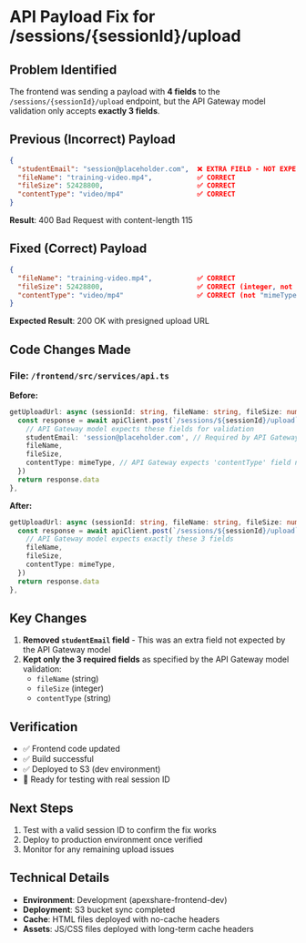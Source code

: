 # API Payload Fix for /sessions/{sessionId}/upload

## Problem Identified

The frontend was sending a payload with **4 fields** to the `/sessions/{sessionId}/upload` endpoint, but the API Gateway model validation only accepts **exactly 3 fields**.

## Previous (Incorrect) Payload

```json
{
  "studentEmail": "session@placeholder.com",  ❌ EXTRA FIELD - NOT EXPECTED
  "fileName": "training-video.mp4",           ✅ CORRECT
  "fileSize": 52428800,                       ✅ CORRECT
  "contentType": "video/mp4"                  ✅ CORRECT
}
```

**Result**: 400 Bad Request with content-length 115

## Fixed (Correct) Payload

```json
{
  "fileName": "training-video.mp4",           ✅ CORRECT
  "fileSize": 52428800,                       ✅ CORRECT (integer, not string)
  "contentType": "video/mp4"                  ✅ CORRECT (not "mimeType")
}
```

**Expected Result**: 200 OK with presigned upload URL

## Code Changes Made

### File: `/frontend/src/services/api.ts`

**Before:**
```typescript
getUploadUrl: async (sessionId: string, fileName: string, fileSize: number, mimeType: string): Promise<ApiResponse<PresignedUploadUrl>> => {
  const response = await apiClient.post(`/sessions/${sessionId}/upload`, {
    // API Gateway model expects these fields for validation
    studentEmail: 'session@placeholder.com', // Required by API Gateway model
    fileName,
    fileSize,
    contentType: mimeType, // API Gateway expects 'contentType' field name (not mimeType)
  })
  return response.data
},
```

**After:**
```typescript
getUploadUrl: async (sessionId: string, fileName: string, fileSize: number, mimeType: string): Promise<ApiResponse<PresignedUploadUrl>> => {
  const response = await apiClient.post(`/sessions/${sessionId}/upload`, {
    // API Gateway model expects exactly these 3 fields
    fileName,
    fileSize,
    contentType: mimeType,
  })
  return response.data
},
```

## Key Changes

1. **Removed `studentEmail` field** - This was an extra field not expected by the API Gateway model
2. **Kept only the 3 required fields** as specified by the API Gateway model validation:
   - `fileName` (string)
   - `fileSize` (integer)
   - `contentType` (string)

## Verification

- ✅ Frontend code updated
- ✅ Build successful
- ✅ Deployed to S3 (dev environment)
- 🔄 Ready for testing with real session ID

## Next Steps

1. Test with a valid session ID to confirm the fix works
2. Deploy to production environment once verified
3. Monitor for any remaining upload issues

## Technical Details

- **Environment**: Development (apexshare-frontend-dev)
- **Deployment**: S3 bucket sync completed
- **Cache**: HTML files deployed with no-cache headers
- **Assets**: JS/CSS files deployed with long-term cache headers